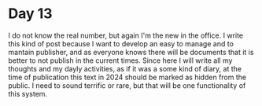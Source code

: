 # Day 13
I do not know the real number, but again I'm the new in the office. I write this kind of post because I want to develop an easy to manage and to mantain publisher, and as everyone knows there will be documents that it is better to not publish in the current times. 
Since here I will write all my thoughts and my dayly activities, as if it was a some kind of diary, at the time of publication this text in 2024 should be marked as hidden from the public. 
I need to sound terrific or rare, but that will be one functionality of this system. 

